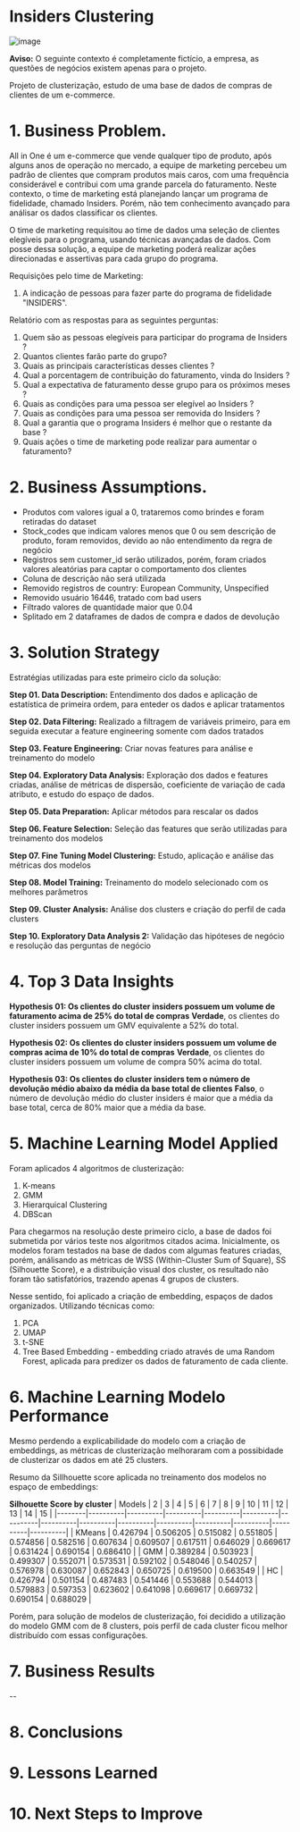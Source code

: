 # Insiders Clustering
![image](https://user-images.githubusercontent.com/75793555/171304218-49c98584-e086-43cf-9181-0bc1bc38c638.png)

**Aviso:** O seguinte contexto é completamente fictício, a empresa, as questões de negócios existem apenas para o projeto.

Projeto de clusterização, estudo de uma base de dados de compras de clientes de um e-commerce. 

# 1. Business Problem.
All in One é um e-commerce que vende qualquer tipo de produto, após alguns anos de operação no mercado, a equipe de marketing percebeu um padrão de clientes que compram produtos mais caros, com uma frequência considerável e contribui com uma grande parcela do faturamento. Neste contexto, o time de marketing está planejando lançar um programa de fidelidade, chamado Insiders. Porém, não tem conhecimento avançado para análisar os dados classificar os clientes.

O time de marketing requisitou ao time de dados uma seleção de clientes elegíveis para o programa, usando técnicas avançadas de dados. Com posse dessa solução, a equipe de marketing poderá realizar ações direcionadas e assertivas para cada grupo do programa. 

Requisições pelo time de Marketing:
1. A indicação de pessoas para fazer parte do programa de fidelidade "INSIDERS".

Relatório com as respostas para as seguintes perguntas:
1. Quem são as pessoas elegíveis para participar do programa de Insiders ?
2. Quantos clientes farão parte do grupo?
3. Quais as principais características desses clientes ?
4. Qual a porcentagem de contribuição do faturamento, vinda do Insiders ?
5. Qual a expectativa de faturamento desse grupo para os próximos meses ?
6. Quais as condições para uma pessoa ser elegível ao Insiders ?
7. Quais as condições para uma pessoa ser removida do Insiders ?
8. Qual a garantia que o programa Insiders é melhor que o restante da base ?
9. Quais ações o time de marketing pode realizar para aumentar o faturamento?

# 2. Business Assumptions.
- Produtos com valores igual a 0, trataremos como brindes e foram retiradas do dataset
- Stock_codes que indicam valores menos que 0 ou sem descrição de produto, foram removidos, devido ao não entendimento da regra de negócio
- Registros sem customer_id serão utilizados, porém, foram criados valores aleatórias para captar o comportamento dos clientes
- Coluna de descrição não será utilizada
- Removido registros de country: European Community, Unspecified
- Removido usuário 16446, tratado com bad users
- Filtrado valores de quantidade maior que  0.04
- Splitado em 2 dataframes de dados de compra e dados de devolução

# 3. Solution Strategy
Estratégias utilizadas para este primeiro ciclo da solução:

**Step 01. Data Description:**
Entendimento dos dados e aplicação de estatística de primeira ordem, para enteder os dados e aplicar tratamentos

**Step 02. Data Filtering:**
Realizado a filtragem de variáveis primeiro, para em seguida executar a feature engineering somente com dados tratados

**Step 03. Feature Engineering:**
Criar novas features para análise e treinamento do modelo

**Step 04. Exploratory Data Analysis:**
Exploração dos dados e features criadas, análise de métricas de dispersão, coeficiente de variação de cada atributo, e estudo do espaço de dados.

**Step 05. Data Preparation:**
Aplicar métodos para rescalar os dados

**Step 06. Feature Selection:**
Seleção das features que serão utilizadas para treinamento dos modelos

**Step 07. Fine Tuning Model Clustering:**
Estudo, aplicação e análise das métricas dos modelos

**Step 08. Model Training:**
Treinamento do modelo selecionado com os melhores parâmetros

**Step 09. Cluster Analysis:**
Análise dos clusters e criação do perfil de cada clusters

**Step 10. Exploratory Data Analysis 2:**
Validação das hipóteses de negócio e resolução das perguntas de negócio

# 4. Top 3 Data Insights

**Hypothesis 01: Os clientes do cluster insiders possuem um volume de faturamento acima de 25% do total de compras**
**Verdade**, os clientes do cluster insiders possuem um GMV equivalente a 52% do total.


**Hypothesis 02: Os clientes do cluster insiders possuem um volume de compras acima de 10% do total de compras**
**Verdade**, os clientes do cluster insiders possuem um volume de compra 50% acima do total.

**Hypothesis 03: Os clientes do cluster insiders tem o número de devolução médio abaixo da média da base total de clientes**
**Falso**, o número de devolução médio do cluster insiders é maior que a média da base total, cerca de 80% maior que a média da base.

# 5. Machine Learning Model Applied
Foram aplicados 4 algoritmos de clusterização:
1. K-means
2. GMM
3. Hierarquical Clustering
4. DBScan

Para chegarmos na resolução deste primeiro ciclo, a base de dados foi submetida por vários teste nos algoritmos citados acima. Inicialmente, os modelos foram testados na base de dados com algumas features criadas, porém, análisando as métricas de WSS (Within-Cluster Sum of Square), SS (Silhouette Score), e a distribuição visual dos cluster, os resultado não foram tão satisfatórios, trazendo apenas 4 grupos de clusters. 

Nesse sentido, foi aplicado a criação de embedding, espaços de dados organizados. Utilizando técnicas como:
1. PCA
2. UMAP
3. t-SNE
4. Tree Based Embedding - embedding criado através de uma Random Forest, aplicada para predizer os dados de faturamento de cada cliente.

# 6. Machine Learning Modelo Performance
Mesmo perdendo a explicabilidade do modelo com a criação de embeddings, as métricas de clusterização melhoraram com a possibidade de clusterizar os dados em até 25 clusters. 

Resumo da Sillhouette score aplicada no treinamento dos modelos no espaço de embeddings:

**Silhouette Score by cluster**
| Models | 2        | 3        | 4        | 5        | 6        | 7        | 8        | 9        | 10       | 11       | 12       | 13       | 14       | 15       |
|--------|----------|----------|----------|----------|----------|----------|----------|----------|----------|----------|----------|----------|----------|----------|
| KMeans | 0.426794 | 0.506205 | 0.515082 | 0.551805 | 0.574856 | 0.582516 | 0.607634 | 0.609507 | 0.617511 | 0.646029 | 0.669617 | 0.631424 | 0.690154 | 0.686410 |
|    GMM | 0.389284 | 0.503923 | 0.499307 | 0.552071 | 0.573531 | 0.592102 | 0.548046 | 0.540257 | 0.576978 | 0.630087 | 0.652843 | 0.650725 | 0.619500 | 0.663549 |
|     HC | 0.426794 | 0.501154 | 0.487483 | 0.541446 | 0.553688 | 0.544013 | 0.579883 | 0.597353 | 0.623602 | 0.641098 | 0.669617 | 0.669732 | 0.690154 | 0.688029 |

Porém, para solução de modelos de clusterização, foi decidido a utilização do modelo GMM com de 8 clusters, pois perfil de cada cluster ficou melhor distribuído com essas configurações.

# 7. Business Results
--

# 8. Conclusions

# 9. Lessons Learned

# 10. Next Steps to Improve
